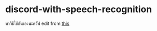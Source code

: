 # discord-with-speech-recognition

หาวิธีใช้กันเองนะควัฟ edit from [this](https://github.com/Larinax999/web-speech-api-discord)
